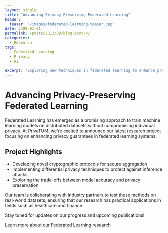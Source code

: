 ```yaml
---
layout: single
title: "Advancing Privacy-Preserving Federated Learning"
header:
  teaser: "/images/federated-learning-teaser.jpg"
date: 2199-01-01
permalink: /posts/2012/08/blog-post-4/
categories:
  - Research
tags:
  - Federated Learning
  - Privacy
  - AI
  
excerpt: "Exploring new techniques in federated learning to enhance privacy in distributed machine learning systems."
---
```


# Advancing Privacy-Preserving Federated Learning

Federated Learning has emerged as a promising approach to train machine learning models on distributed datasets without compromising individual privacy. At PrivaTUM, we're excited to announce our latest research project focusing on enhancing privacy guarantees in federated learning systems.

## Project Highlights

- Developing novel cryptographic protocols for secure aggregation
- Implementing differential privacy techniques to protect against inference attacks
- Exploring the trade-offs between model accuracy and privacy preservation

Our team is collaborating with industry partners to test these methods on real-world datasets, ensuring that our research has practical applications in fields such as healthcare and finance.

Stay tuned for updates on our progress and upcoming publications!

[Learn more about our Federated Learning research](/research/federated-learning)